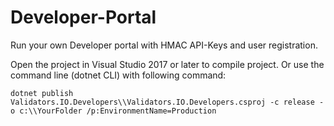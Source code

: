 # Developer-Portal
Run your own Developer portal with HMAC API-Keys and user registration.

Open the project in Visual Studio 2017 or later to compile project. Or use the command line (dotnet CLI) with following command:

`dotnet publish Validators.IO.Developers\\Validators.IO.Developers.csproj -c release -o c:\\YourFolder /p:EnvironmentName=Production`
